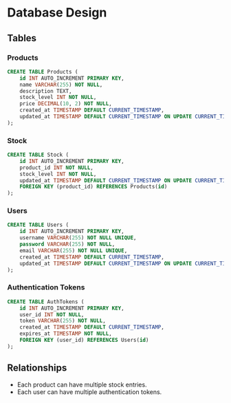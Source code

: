 # Database Design

## Tables

### Products
```sql
CREATE TABLE Products (
    id INT AUTO_INCREMENT PRIMARY KEY,
    name VARCHAR(255) NOT NULL,
    description TEXT,
    stock_level INT NOT NULL,
    price DECIMAL(10, 2) NOT NULL,
    created_at TIMESTAMP DEFAULT CURRENT_TIMESTAMP,
    updated_at TIMESTAMP DEFAULT CURRENT_TIMESTAMP ON UPDATE CURRENT_TIMESTAMP
);
```

### Stock
```sql
CREATE TABLE Stock (
    id INT AUTO_INCREMENT PRIMARY KEY,
    product_id INT NOT NULL,
    stock_level INT NOT NULL,
    updated_at TIMESTAMP DEFAULT CURRENT_TIMESTAMP ON UPDATE CURRENT_TIMESTAMP,
    FOREIGN KEY (product_id) REFERENCES Products(id)
);
```

### Users
```sql
CREATE TABLE Users (
    id INT AUTO_INCREMENT PRIMARY KEY,
    username VARCHAR(255) NOT NULL UNIQUE,
    password VARCHAR(255) NOT NULL,
    email VARCHAR(255) NOT NULL UNIQUE,
    created_at TIMESTAMP DEFAULT CURRENT_TIMESTAMP,
    updated_at TIMESTAMP DEFAULT CURRENT_TIMESTAMP ON UPDATE CURRENT_TIMESTAMP
);
```

### Authentication Tokens
```sql
CREATE TABLE AuthTokens (
    id INT AUTO_INCREMENT PRIMARY KEY,
    user_id INT NOT NULL,
    token VARCHAR(255) NOT NULL,
    created_at TIMESTAMP DEFAULT CURRENT_TIMESTAMP,
    expires_at TIMESTAMP NOT NULL,
    FOREIGN KEY (user_id) REFERENCES Users(id)
);
```

## Relationships
- Each product can have multiple stock entries.
- Each user can have multiple authentication tokens.
